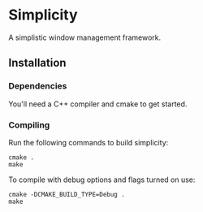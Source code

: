 # Simplicity
A simplistic window management framework.

## Installation
### Dependencies
You'll need a C++ compiler and cmake to get started.

### Compiling
Run the following commands to build simplicity:

	cmake .
	make

To compile with debug options and flags turned on use:

	cmake -DCMAKE_BUILD_TYPE=Debug .
	make

